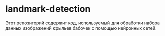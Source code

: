 # landmark-detection
Этот репозиторий содержит код, используемый для обработки набора данных изображений крыльев бабочек с помощью нейронных сетей.

